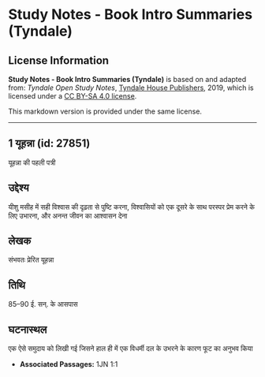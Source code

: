 # Study Notes - Book Intro Summaries (Tyndale)

## License Information

**Study Notes - Book Intro Summaries (Tyndale)** is based on and adapted from: _Tyndale Open Study Notes_, [Tyndale House Publishers](https://tyndaleopenresources.com/), 2019, which is licensed under a [CC BY-SA 4.0 license](https://creativecommons.org/licenses/by-sa/4.0/legalcode.en).

This markdown version is provided under the same license.



--------------------------------

## 1 यूहन्ना (id: 27851)

यूहन्ना की पहली पत्री

उद्देश्य
--------

यीशु मसीह में सही विश्वास की दृढ़ता से पुष्टि करना, विश्वासियों को एक दूसरे के साथ परस्पर प्रेम करने के लिए उभारना, और अनन्त जीवन का आश्वासन देना

लेखक
----

संभवतः प्रेरित यूहन्ना

तिथि
----

85–90 ई. सन्. के आसपास

घटनास्थल
--------

एक ऐसे समुदाय को लिखी गई जिसने हाल ही में एक विधर्मी दल के उभरने के कारण फूट का अनुभव किया

* **Associated Passages:** 1JN 1:1


